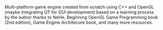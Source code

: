 Multi-platform game engine created from scratch using C++ and OpenGL (maybe integrating QT for GUI development) based on a learning process by the author thanks to NeHe, Beginning OpenGL Game Programming book (2nd edition), Game Engine Architecure book, and many more resources.